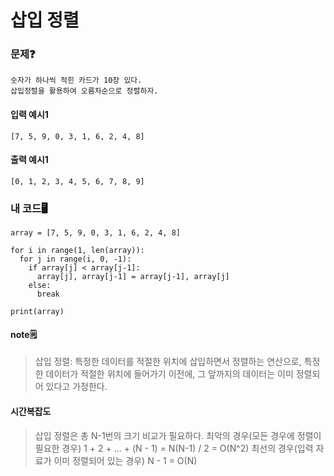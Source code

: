 # 삽입 정렬

### 문제❓
```
숫자가 하나씩 적힌 카드가 10장 있다.
삽입정렬을 활용하여 오름차순으로 정렬하자.
```

#### 입력 예시1
```
[7, 5, 9, 0, 3, 1, 6, 2, 4, 8]
```
#### 출력 예시1
```
[0, 1, 2, 3, 4, 5, 6, 7, 8, 9]
```


### 내 코드🖥️
```
array = [7, 5, 9, 0, 3, 1, 6, 2, 4, 8]

for i in range(1, len(array)):
  for j in range(i, 0, -1):
    if array[j] < array[j-1]:
      array[j], array[j-1] = array[j-1], array[j]
    else:
      break

print(array)
```

#### note🗒️
> 삽입 정렬: 특정한 데이터를 적절한 위치에 삽입하면서 정렬하는 연산으로, 특정한 데이터가 적절한 위치에 들어가기 이전에, 그 앞까지의 데이터는 이미 정렬되어 있다고 가정한다.

#### 시간복잡도
> 삽입 정렬은 총 N-1번의 크기 비교가 필요하다.
> 최악의 경우(모든 경우에 정렬이 필요한 경우) 1 + 2 + ... + (N - 1) = N(N-1) / 2 = O(N^2)
> 최선의 경우(입력 자료가 이미 정렬되어 있는 경우) N - 1 = O(N)
